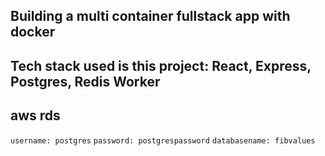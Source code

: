 ## Building a multi container fullstack app with docker

## Tech stack used is this project: React, Express, Postgres, Redis Worker

## aws rds

`username: postgres`
`password: postgrespassword`
`databasename: fibvalues`
